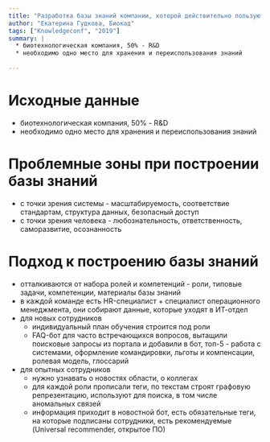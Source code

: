 ```yaml
---
title: "Разработка базы знаний компании, которой действительно пользуются"
author: "Екатерина Гудкова, Биокад"
tags: ["Knowledgeconf", "2019"]
summary: |
  * биотехнологическая компания, 50% - R&D
  * необходимо одно место для хранения и переиспользования знаний
  
---
```


# Исходные данные

* биотехнологическая компания, 50% - R&D
* необходимо одно место для хранения и переиспользования знаний

# Проблемные зоны при построении базы знаний

* с точки зрения системы - масштабируемость, соответствие стандартам, структура данных, безопасный доступ
* с точки зрения человека - любознательность, ответственность, саморазвитие, осознанность

# Подход к построению базы знаний

* отталкиваются от набора ролей и компетенций - роли, типовые задачи, компетенции, материалы базы знаний
* в каждой команде есть HR-специалист + специалист операционного менеджмента, они собирают данные, которые уходят в ИТ-отдел
* для новых сотрудников
  * индивидуальный план обучения строится под роли
  * FAQ-бот для часто встречающихся вопросов, вытащили поисковые запросы из портала и добавили в бот, топ-5 - работа с системами, оформление командировки, льготы и компенсации, ролевая модель, глоссарий
* для опытных сотрудников
  * нужно узнавать о новостях области, о коллегах 
  * для каждой роли прописали теги, по текстам строят графовую репрезентацию, используют для поиска, в том числе аномальных связей
  * информация приходит в новостной бот, есть обязательные теги, на которые подписаны сотрудники, есть рекомендуемые (Universal recommender, открытое ПО)
